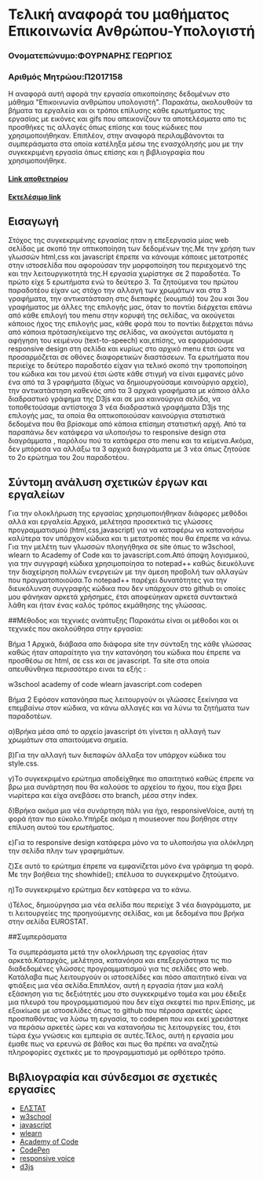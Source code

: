 # Τελική αναφορά του μαθήματος Επικοινωνία Ανθρώπου-Υπολογιστή
### Ονοματεπώνυμο:ΦΟΥΡΝΑΡΗΣ ΓΕΩΡΓΙΟΣ
### Αριθμός Μητρώου:Π2017158

Η αναφορά αυτή αφορά την εργασία οπικοποίησης δεδομένων στο μάθημα "Επικοινωνία ανθρώπου υπολογιστή". Παρακάτω, ακολουθούν τα βήματα τα εργαλεία και οι τρόποι επίλυσης κάθε ερωτήματος της εργασίας με εικόνες και gifs που απεικονίζουν τα αποτελέσματα απο τις  προσθήκες τις αλλαγές όπως επίσης και τους κώδικες που χρησιμοποιήθηκαν. Επιπλέον, στην αναφορά περιλαμβάνονται τα συμπεράσματα στα οποία κατέληξα μέσω της ενασχόλησής μου με την συγκεκριμένη εργασία όπως επίσης και η βιβλιογραφία που χρησιμοποιήθηκε.

#### [Link αποθετηρίου](https://github.com/p17four/D3js-US-educational-attainment)
#### [Εκτελέσιμο link](https://p17four.github.io/D3js-US-educational-attainment/)

## Εισαγωγή
Στόχος της συγκεκριμένης εργασίας ηταν η επεξεργασία μίας web σελίδας με σκοπό την οπτικοποίηση των δεδομένων της.Με την χρήση των γλωσσών html,css και javascript έπρεπε να κάνουμε κάποιες μετατροπές στην ιστοσελίδα που αφορούσαν την μορφοποίηση του  περιεχομενό της και την λειτουργικοτητά της.Η εργασία χωρίστηκε σε 2 παραδοτέα. Το πρώτο είχε 5 ερωτήματα ενώ το δεύτερο 3.
Τα ζητούμενα του πρώτου παραδοτέου είχαν ως στόχο την αλλαγή των χρωμάτων και στα 3 γραφήματα, την αντικατάσταση στις διεπαφές (κουμπιά) του 2ου και 3ου γραφήματος με άλλες της επιλογής μας, όταν το ποντίκι διέρχεται επάνω από κάθε επιλογή του menu στην κορυφή της σελίδας, να ακούγεται κάποιος ήχος της επιλογής μας, κάθε φορά που το ποντίκι διέρχεται πάνω από κάποια πρόταση/κείμενο της σελίδας, να ακούγεται αυτόματα η αφήγηση του κειμένου (text-to-speech) και,επίσης, να εφαρμόσουμε responsive design στη σελίδα και κυρίως στο αρχικό menu έτσι ώστε να προσαρμόζεται σε οθόνες διαφορετικών διαστάσεων.
Τα ερωτήματα που περιείχε το δεύτερο παραδοτέο είχαν για τελικό σκοπό την τροποποίηση του κώδικα και του μενού έτσι ώστε κάθε στιγμή να είναι εμφανές μόνο ένα από τα 3 γραφήματα (δίχως να δημιουργούσαμε καινούργιο αρχείο), την αντικατάστηση καθενός από τα 3 αρχικά γραφήματα με κάποιο άλλο διαδραστικό γράφημα της D3js και σε μια καινούργια σελίδα, να τοποθετούσαμε αντίστοιχα 3 νέα διαδραστικά γραφήματα D3js της επιλογής μας, τα οποία θα οπτικοποιούσαν καινούργια στατιστικά δεδομένα που θα βρίσκαμε από κάποια επίσημη στατιστική αρχή.
Από τα παραπάνω δεν κατάφερα να υλοποιήσω το responsive design στα διαγράμματα , παρόλου πού τα κατάφερα στο menu και τα κείμενα.Ακόμα, δεν μπόρεσα να αλλάξω τα 3 αρχικά διαγράματα με 3 νέα όπως ζητούσε το 2ο ερώτημα του 2ου παραδοτέου.


## Σύντομη ανάλυση σχετικών έργων και εργαλείων

Για την ολοκλήρωση της εργασίας χρησιμοποιήθηκαν διάφορες μεθόδοι αλλά και εργαλεία.Αρχικά, μελέτησα προσεκτικά τις γλώσσες προγραμματισμού (html,css,javascript) για να καταφέρω να κατανοήσω καλύτερα τον υπάρχον κώδικα και τι μετατροπές που θα έπρεπε να κάνω. Για την μελέτη των γλωσσών πλοηγήθηκα σε site όπως το w3school, wlearn το Academy of Code και το javascript.com.Από άποψη λογισμικού, για την συγγραφή κώδικα χρησιμοποίησα το notepad++ καθώς διευκόλυνε την διαχείρηση πολλών ενεργειών με την άμεση προβολή των αλλαγών που πραγματοποιούσα.Το notepad++ παρέχει δυνατότητες για την διευκόλυνση συγγραφής κώδικα που δεν υπάρχουν στο github οι οποίες μου φάνηκαν αρκετά χρήσημες, έτσι αποφεύηκαν αρκετά συντακτικά λάθη και ήταν ένας καλός τρόπος εκμάθησης της γλώσσας.

##Μέθοδος και τεχνικές ανάπτυξης
Παρακάτω είναι οι μέθοδοι και οι τεχνικές που ακολούθησα στην εργασία:

Βήμα 1
Αρχικά, διάβασα απο διάφορα site την σύνταξη της κάθε γλώσσας καθώς ήταν απαραίτητο για την κατανόηση του κώδικα που έπρεπε να προσθέσω σε html, σε css και σε javascript. Τα site στα οποία απευθύνθηκα περισσότερο ειναι τα εξής :

w3school
academy of code
wlearn
javascript.com
codepen


Βήμα 2
Εφόσον κατανόησα πως λειτουργούν οι γλώσσες ξεκίνησα να επεμβαίνω στον κώδικα, να κάνω αλλαγές και να λύνω τα ζητήματα των παραδοτέων.

α)Βρήκα μέσα από το αρχείο javascript ότι γίνεται η αλλαγή των χρωμάτων στα απαιτούμενα σημεία.

β)Για την αλλαγή των διεπαφών άλλαξα τον υπάρχον κώδικα του style.css.

γ)Το συγκεκριμένο ερώτημα αποδείχθηκε πιο απαιτητικό καθώς έπρεπε να βρω μια συνάρτηση που θα καλούσε το αρχείου το ήχου, που είχα βρει νωρίτερα και είχα ανεβάσει στο branch, μέσα στην index.

δ)Βρήκα ακόμα μια νέα συνάρτηση πάλι για ήχο, responsiveVoice, αυτή τη φορά ήταν πιο εύκολο.Υπήρξε ακόμα η mouseover που βοήθησε στην επίλυση αυτού του ερωτήματος.

ε)Για το responsive design κατάφερα μόνο να το υλοποιήσω για ολόκληρη την σελίδα πλην των γραφημάτων.

ζ)Σε αυτό το ερώτημα έπρεπε να εμφανίζεται μόνο ένα γράφημα τη φορά. Με την βοήθεια της showhide(); επέλυσα το συγκεκριμένο ζητούμενο.

η)Το συγκεκριμένο ερώτημα δεν κατάφερα να το κάνω.

ι)Τέλος, δημιούργησα μια νέα σελίδα που περιείχε 3 νέα διαγράμματα, με τι λειτουργείες της προηγούμενης σελίδας, και με δεδομένα που βρήκα στην σελίδα EUROSTAT.


##Συμπεράσματα

Τα συμπεράσματα μετά την  ολοκλήρωση της εργασίας ήταν αρκετά.Καταρχάς, μελέτησα, κατανόησα και επεξεργάστηκα τις πιο διαδεδομένες γλώσσες προγραμματισμού για τις σελίδες στο web. Κατάλαβα πως λειτουργούν οι ιστοσελίδες και πόσο απαιτητικό είναι να φτιάξεις μια νέα σελίδα.Επιπλέον, αυτή η εργασία ήταν μια καλή εξάσκηση για τις δεξιότητές μου στο συγκεκριμένο τομέα και μου έδειξε μια πλευρά του προγραμματισμού που δεν είχα σκεφτεί πιο πριν.Επίσης, με εξοικίωσε με ιστοσελίδες όπως το github που πέρασα αρκετές ώρες προσπαθόντας να λύσω τη εργασία, το codepen που και εκεί χρειάστηκε να περάσω αρκετές ώρες και να κατανοήσω τις λειτουργείες του, έτσι τώρα έχω γνώσεις και εμπειρία σε αυτές.Τέλος, αυτή η εργασία μου έμαθε πως να ερευνώ σε βάθος και πως θα πρέπει να αναζητώ πληροφορίες σχετικές με το προγραμματισμό με ορθότερο τρόπο.


## Βιβλιογραφία και σύνδεσμοι σε σχετικές εργασίες
* [ΕΛΣΤΑΤ](http://www.statistics.gr/)
* [w3school](https://www.w3schools.com/default.asp)
* [javascript](https://www.javascript.com/)
* [wlearn](https://www.wlearn.gr/index.php/topmenu-118)
* [Academy of Code](https://www.academy-of-code.com/el/)
* [CodePen](https://codepen.io/)
* [responsive voice](https://responsivevoice.org/)
* [d3js](https://d3js.org/)
